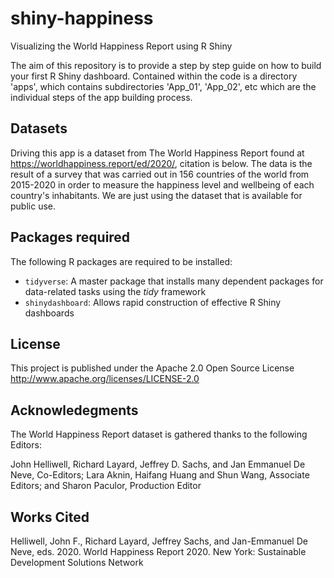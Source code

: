 # shiny-happiness
Visualizing the World Happiness Report using R Shiny

The aim of this repository is to provide a step by step guide on how to build your first R Shiny dashboard. Contained within the code is a directory 'apps', which contains subdirectories 'App_01', 'App_02', etc which are the individual steps of the app building process.

## Datasets

Driving this app is a dataset from The World Happiness Report found at https://worldhappiness.report/ed/2020/, citation is below. The data is the result of a survey that was carried out in 156 countries of the world from 2015-2020 in order to measure the happiness level and wellbeing of each country's inhabitants. We are just using the dataset that is available for public use.

## Packages required

The following R packages are required to be installed:

* `tidyverse`: A master package that installs many dependent packages for data-related tasks using the _tidy_ framework
* `shinydashboard`: Allows rapid construction of effective R Shiny dashboards

## License

This project is published under the Apache 2.0 Open Source License
http://www.apache.org/licenses/LICENSE-2.0

## Acknowledegments

The World Happiness Report dataset is gathered thanks to the following Editors:

John Helliwell, Richard Layard, Jeffrey D. Sachs, and Jan Emmanuel De Neve, Co-Editors; Lara Aknin, Haifang Huang and Shun Wang, Associate Editors; and Sharon Paculor, Production Editor

## Works Cited

Helliwell, John F., Richard Layard, Jeffrey Sachs, and Jan-Emmanuel De Neve, eds. 2020. World Happiness Report 2020. New York: Sustainable Development Solutions Network
